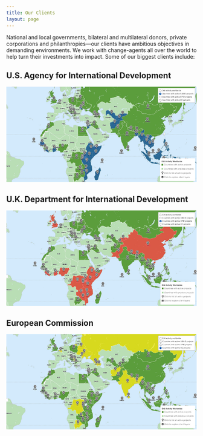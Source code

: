 ```yaml
---
title: Our Clients
layout: page
---
```


National and local governments, bilateral and multilateral donors, private corporations and philanthropies—our clients have ambitious objectives in demanding environments. We work with change-agents all over the world to help turn their investments into impact. Some of our biggest clients include:

## U.S. Agency for International Development

[![Project Map](/assets/images/who-we-are/usaid-projects.jpg "A map of active DAI projects for USAID.")](http://dai.com/extras/maps/index.html)

## U.K. Department for International Development
[![Project Map](/assets/images/who-we-are/dfid-projects.jpg "A map of active DAI projects for DFID.")](http://dai.com/extras/maps/index.html)

## European Commission
[![Project Map](/assets/images/who-we-are/ec-projects.jpg "A map of active DAI projects for the EC.")](http://dai.com/extras/maps/index.html)
